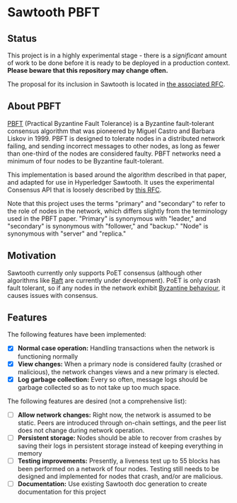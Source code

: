 # Sawtooth PBFT

## Status
This project is in a highly experimental stage - there is a *significant* amount
of work to be done before it is ready to be deployed in a production context.
**Please beware that this repository may change often.**

The proposal for its inclusion in Sawtooth is located in [the associated
RFC](https://github.com/bridger-herman/sawtooth-rfcs/blob/pbft-consensus/text/0000-pbft-consensus.md).


## About PBFT
[PBFT](https://www.usenix.org/legacy/events/osdi99/full_papers/castro/castro_html/castro.html)
(Practical Byzantine Fault Tolerance) is a Byzantine
fault-tolerant consensus algorithm that was pioneered by Miguel Castro and
Barbara Liskov in 1999. PBFT is designed to tolerate nodes in a distributed
network failing, and sending incorrect messages to other nodes, as long as
fewer than one-third of the nodes are considered faulty. PBFT networks need a
minimum of four nodes to be Byzantine fault-tolerant.

This implementation is based around the algorithm described in that paper, and
adapted for use in Hyperledger Sawtooth. It uses the experimental Consensus
API that is loosely described by [this
RFC](https://github.com/aludvik/sawtooth-rfcs/blob/consensus/text/0000-consensus-api.md).

Note that this project uses the terms "primary" and "secondary" to refer to
the role of nodes in the network, which differs slightly from the terminology
used in the PBFT paper. "Primary" is synonymous with "leader," and "secondary"
is synonymous with "follower," and "backup." "Node" is synonymous with
"server" and "replica."

## Motivation
Sawtooth currently only supports PoET consensus (although other algorithms
like [Raft](https://github.com/hyperledger/sawtooth-raft) are currently under
development). PoET is only crash fault tolerant, so if any nodes in the
network exhibit [Byzantine
behaviour](https://en.wikipedia.org/wiki/Byzantine_fault_tolerance#Byzantine_Generals'_Problem),
it causes issues with consensus.


## Features
The following features have been implemented:

+ [x] **Normal case operation:** Handling transactions when the network is functioning normally
+ [x] **View changes:** When a primary node is considered faulty (crashed or
  malicious), the network changes views and a new primary is elected.
+ [x] **Log garbage collection:** Every so often, message logs should be garbage
  collected so as to not take up too much space.

The following features are desired (not a comprehensive list):
+ [ ] **Allow network changes:** Right now, the network is assumed to be
  static. Peers are introduced through on-chain settings, and the peer list
  does not change during network operation.
+ [ ] **Persistent storage:** Nodes should be able to recover from crashes by
  saving their logs in persistent storage instead of keeping everything in
  memory
+ [ ] **Testing improvements:** Presently, a liveness test up to 55 blocks has
  been performed on a network of four nodes. Testing still needs to be
  designed and implemented for nodes that crash, and/or are malicious.
+ [ ] **Documentation:** Use existing Sawtooth doc generation to create
  documentation for this project
